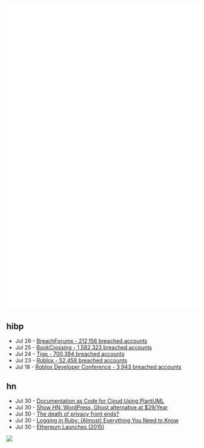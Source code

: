 ![Metrics](https://raw.githubusercontent.com/phixion/phixion/master/metrics.svg)

## hibp

<!--
for https://github.com/phixion/phixion/blob/main/.github/workflows/feeds.yml
-->
<!--START_SECTION:haveibeenpwnd-->
- Jul 26 - [BreachForums - 212,156 breached accounts](https://haveibeenpwned.com/PwnedWebsites#BreachForums)
- Jul 25 - [BookCrossing - 1,582,323 breached accounts](https://haveibeenpwned.com/PwnedWebsites#BookCrossing)
- Jul 24 - [Tigo - 700,394 breached accounts](https://haveibeenpwned.com/PwnedWebsites#Tigo)
- Jul 23 - [Roblox - 52,458 breached accounts](https://haveibeenpwned.com/PwnedWebsites#Roblox)
- Jul 18 - [Roblox Developer Conference - 3,943 breached accounts](https://haveibeenpwned.com/PwnedWebsites#RobloxDeveloperConference)
<!--END_SECTION:haveibeenpwnd-->

## hn

<!--
for https://github.com/phixion/phixion/blob/main/.github/workflows/feeds.yml
-->
<!--START_SECTION:hn-->
- Jul 30 - [Documentation as Code for Cloud Using PlantUML](https://blog.dornea.nu/2023/07/30/documentation-as-code-for-cloud-plantuml/)
- Jul 30 - [Show HN: WordPress, Ghost alternative at $29/Year](https://esyblog.com)
- Jul 30 - [The death of privacy front ends?](https://tux.pizza/posts/service2/)
- Jul 30 - [Logging in Ruby: (Almost) Everything You Need to Know](https://www.akshaykhot.com/logging-in-ruby/)
- Jul 30 - [Ethereum Launches (2015)](https://blog.ethereum.org/2015/07/30/ethereum-launches)
<!--END_SECTION:hn-->

<!--
for https://yhype.me
-->
![](https://hit.yhype.me/github/profile?user_id=13013670)
